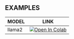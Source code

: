 ## EXAMPLES

| MODEL  	| LINK                                                                                                                                                                                                           	|
|--------	|----------------------------------------------------------------------------------------------------------------------------------------------------------------------------------------------------------------	|
| llama2 	| <a href="https://colab.research.google.com/drive/158zwSM__zs0caehysLinxLkjY7_naqcK?usp=sharing" target="_parent"><img src="https://colab.research.google.com/assets/colab-badge.svg" alt="Open In Colab"/></a> 	|